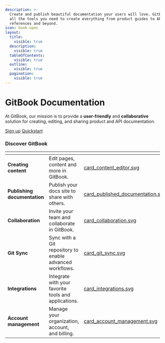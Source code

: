 ```yaml
---
description: >-
  Create and publish beautiful documentation your users will love. GitBook has
  all the tools you need to create everything from product guides to API
  references and beyond.
icon: book-open
layout:
  title:
    visible: true
  description:
    visible: true
  tableOfContents:
    visible: true
  outline:
    visible: true
  pagination:
    visible: true
---
```


# GitBook Documentation

At GitBook, our mission is to provide a **user-friendly** and **collaborative** solution for creating, editing, and sharing product and API documentation.

<a href="https://app.gitbook.com/join" class="button primary">Sign up</a> <a href="getting-started/quickstart.md" class="button secondary">Quickstart</a>

### Discover GitBook&#x20;

<table data-view="cards"><thead><tr><th></th><th></th><th data-hidden data-card-cover data-type="files"></th><th data-hidden data-card-target data-type="content-ref"></th></tr></thead><tbody><tr><td><strong>Creating content</strong></td><td>Edit pages, content and more in GitBook.</td><td><a href=".gitbook/assets/card_content_editor.svg">card_content_editor.svg</a></td><td><a href="broken-reference">Broken link</a></td></tr><tr><td><strong>Publishing documentation</strong></td><td>Publish your docs site to share with others.</td><td><a href=".gitbook/assets/card_published_documentation.svg">card_published_documentation.svg</a></td><td><a href="broken-reference">Broken link</a></td></tr><tr><td><strong>Collaboration</strong></td><td>Invite your team and collaborate in GitBook.</td><td><a href=".gitbook/assets/card_collaboration.svg">card_collaboration.svg</a></td><td><a href="broken-reference">Broken link</a></td></tr><tr><td><strong>Git Sync</strong></td><td>Sync with a Git repository to enable advanced workflows.</td><td><a href=".gitbook/assets/card_git_sync.svg">card_git_sync.svg</a></td><td><a href="getting-started/git-sync/">git-sync</a></td></tr><tr><td><strong>Integrations</strong></td><td>Integrate with your favorite tools and applications.</td><td><a href=".gitbook/assets/card_integrations.svg">card_integrations.svg</a></td><td><a href="broken-reference">Broken link</a></td></tr><tr><td><strong>Account management</strong></td><td>Manage your organization, account, and billing.</td><td><a href=".gitbook/assets/card_account_management.svg">card_account_management.svg</a></td><td><a href="broken-reference">Broken link</a></td></tr></tbody></table>
